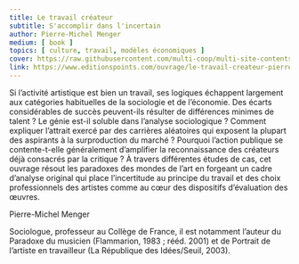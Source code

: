 ```yaml
---
title: Le travail créateur 
subtitle: S'accomplir dans l'incertain
author: Pierre-Michel Menger
medium: [ book ]
topics: [ culture, travail, modèles économiques ]
cover: https://raw.githubusercontent.com/multi-coop/multi-site-contents/maj-edito/texts/ressources/images/PM-Menger-Le_travail_createur.jpeg
link: https://www.editionspoints.com/ouvrage/le-travail-createur-pierre-michel-menger/9782757839690
---
```


Si l’activité artistique est bien un travail, ses logiques échappent largement aux catégories habituelles de la sociologie et de l’économie. Des écarts considérables de succès peuvent-ils résulter de différences minimes de talent ? Le génie est-il soluble dans l’analyse sociologique ? Comment expliquer l’attrait exercé par des carrières aléatoires qui exposent la plupart des aspirants à la surproduction du marché ? Pourquoi l’action publique se contente-t-elle généralement d’amplifier la reconnaissance des créateurs déjà consacrés par la critique ? À travers différentes études de cas, cet ouvrage résout les paradoxes des mondes de l’art en forgeant un cadre d’analyse original qui place l’incertitude au principe du travail et des choix professionnels des artistes comme au cœur des dispositifs d’évaluation des œuvres.


Pierre-Michel Menger

Sociologue, professeur au Collège de France, il est notamment l’auteur du Paradoxe du musicien (Flammarion, 1983 ; rééd. 2001) et de Portrait de l’artiste en travailleur (La République des Idées/Seuil, 2003).
